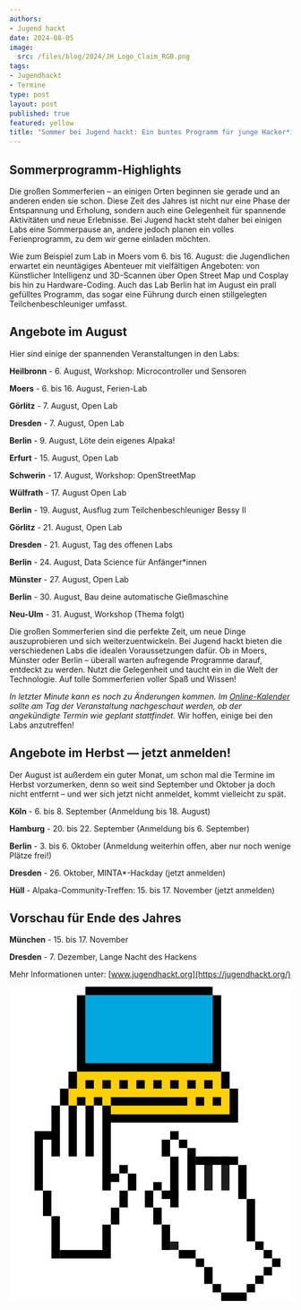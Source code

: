```yaml
---
authors:
- Jugend hackt
date: 2024-08-05
image: 
  src: /files/blog/2024/JH_Logo_Claim_RGB.png
tags:
- Jugendhackt
- Termine
type: post
layout: post
published: true
featured: yellow
title: "Sommer bei Jugend hackt: Ein buntes Programm für junge Hacker*innen"
---
```


## Sommerprogramm-Highlights

Die großen Sommerferien – an einigen Orten beginnen sie gerade und an anderen enden sie schon. Diese Zeit des Jahres ist nicht nur eine Phase der Entspannung und Erholung, sondern auch eine Gelegenheit für spannende Aktivitäten und neue Erlebnisse. Bei Jugend hackt steht daher bei einigen Labs eine Sommerpause an, andere jedoch planen ein volles Ferienprogramm, zu dem wir gerne einladen möchten.

Wie zum Beispiel zum Lab in Moers vom 6. bis 16. August: die Jugendlichen erwartet ein neuntägiges Abenteuer mit vielfältigen Angeboten: von Künstlicher Intelligenz und 3D-Scannen über Open Street Map und Cosplay bis hin zu Hardware-Coding. Auch das Lab Berlin hat im August ein prall gefülltes Programm, das sogar eine Führung durch einen stillgelegten Teilchenbeschleuniger umfasst.

## Angebote im August

Hier sind einige der spannenden Veranstaltungen in den Labs:

**Heilbronn** - 6. August, Workshop: Microcontroller und Sensoren

**Moers** - 6. bis 16. August, Ferien-Lab

**Görlitz** - 7. August, Open Lab

**Dresden** - 7. August, Open Lab

**Berlin** - 9. August, Löte dein eigenes Alpaka!

**Erfurt** - 15. August, Open Lab

**Schwerin** - 17. August, Workshop: OpenStreetMap

**Wülfrath** - 17. August Open Lab

**Berlin** - 19. August, Ausflug zum Teilchenbeschleuniger Bessy II

**Görlitz** - 21. August, Open Lab

**Dresden** - 21. August, Tag des offenen Labs

**Berlin** - 24. August, Data Science für Anfänger*innen

**Münster** - 27. August, Open Lab

**Berlin** - 30. August, Bau deine automatische Gießmaschine

**Neu-Ulm** - 31. August, Workshop (Thema folgt)

Die großen Sommerferien sind die perfekte Zeit, um neue Dinge auszuprobieren und sich weiterzuentwickeln. Bei Jugend hackt bieten die verschiedenen Labs die idealen Voraussetzungen dafür. Ob in Moers, Münster oder Berlin – überall warten aufregende Programme darauf, entdeckt zu werden. Nutzt die Gelegenheit und taucht ein in die Welt der Technologie. Auf  tolle Sommerferien voller Spaß und Wissen!

*In letzter Minute kann es noch zu Änderungen kommen. Im [Online-Kalender](https://jugendhackt.org/kalender/) sollte am Tag der Veranstaltung nachgeschaut werden, ob der angekündigte Termin wie geplant stattfindet.* Wir hoffen, einige bei den Labs anzutreffen!

## Angebote im Herbst — jetzt anmelden!

Der August ist außerdem ein guter Monat, um schon mal die Termine im Herbst vorzumerken, denn so weit sind September und Oktober ja doch nicht entfernt – und wer sich jetzt nicht anmeldet, kommt vielleicht zu spät. 

**Köln** - 6. bis 8. September (Anmeldung bis 18. August)

**Hamburg** - 20. bis 22. September (Anmeldung bis 6. September)

**Berlin** - 3. bis 6. Oktober (Anmeldung weiterhin offen, aber nur noch wenige Plätze frei!)

**Dresden** - 26. Oktober, MINTA*-Hackday (jetzt anmelden)

**Hüll** - Alpaka-Community-Treffen: 15. bis 17. November (jetzt anmelden)


## Vorschau für Ende des Jahres

**München** - 15. bis 17. November

**Dresden** - 7. Dezember, Lange Nacht des Hackens

Mehr Informationen unter: [www.jugendhackt.org](https://jugendhackt.org/)

![Illustration](/files/blog/2024/JH-Illustration-Computer-4C.jpeg) 
